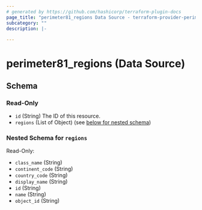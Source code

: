 ```yaml
---
# generated by https://github.com/hashicorp/terraform-plugin-docs
page_title: "perimeter81_regions Data Source - terraform-provider-perimeter81"
subcategory: ""
description: |-
  
---
```


# perimeter81_regions (Data Source)





<!-- schema generated by tfplugindocs -->
## Schema

### Read-Only

- `id` (String) The ID of this resource.
- `regions` (List of Object) (see [below for nested schema](#nestedatt--regions))

<a id="nestedatt--regions"></a>
### Nested Schema for `regions`

Read-Only:

- `class_name` (String)
- `continent_code` (String)
- `country_code` (String)
- `display_name` (String)
- `id` (String)
- `name` (String)
- `object_id` (String)
